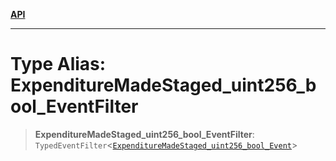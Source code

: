 [**API**](../../../README.md)

***

# Type Alias: ExpenditureMadeStaged\_uint256\_bool\_EventFilter

> **ExpenditureMadeStaged\_uint256\_bool\_EventFilter**: `TypedEventFilter`\<[`ExpenditureMadeStaged_uint256_bool_Event`](ExpenditureMadeStaged_uint256_bool_Event.md)\>
